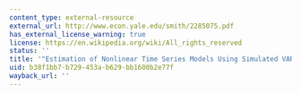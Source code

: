```yaml
---
content_type: external-resource
external_url: http://www.econ.yale.edu/smith/2285075.pdf
has_external_license_warning: true
license: https://en.wikipedia.org/wiki/All_rights_reserved
status: ''
title: '"Estimation of Nonlinear Time Series Models Using Simulated VARs." (PDF)'
uid: b38f1bb7-b729-453a-b629-bb1600b2e77f
wayback_url: ''
---
```

